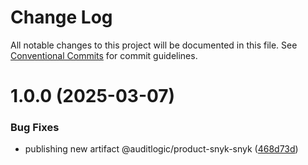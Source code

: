 # Change Log

All notable changes to this project will be documented in this file.
See [Conventional Commits](https://conventionalcommits.org) for commit guidelines.

# 1.0.0 (2025-03-07)


### Bug Fixes

* publishing new artifact @auditlogic/product-snyk-snyk ([468d73d](https://github.com/auditlogic/product/commit/468d73db644078f6d5fa93020db4415deb5f3eca))

